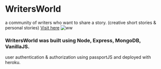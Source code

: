 # WritersWorld
a community of writers who want to share a story. (creative short stories & personal stories) [Visit here](https://writersworld.herokuapp.com/)
![ww](https://user-images.githubusercontent.com/13912407/40629729-4285fd48-629b-11e8-9a5c-7217b06e1d99.PNG)
### WritersWorld was built using Node, Express, MongoDB, VanillaJS.
user authentication & authorization using passportJS and deployed with heroku.
